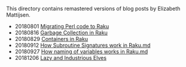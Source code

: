 This directory contains remastered versions of blog posts by Elizabeth Mattijsen.

- 20180801 [Migrating Perl code to Raku](Migrating-Perl-code-to-Raku.md)
- 20180816 [Garbage Collection in Raku](Garbage-Collection-in-Raku.md)
- 20180829 [Containers in Raku](Containers-in-Raku.md)
- 20180912 [How Subroutine Signatures work in Raku.md](How-Subroutine-Signatures-work-in-Raku.md)
- 20180927 [How naming of variables works in Raku.md](How-naming-of-variables-works-in-Raku.md)
- 20181206 [Lazy and Industrious Elves](Lazy-and-Industrious-Elves.md)
